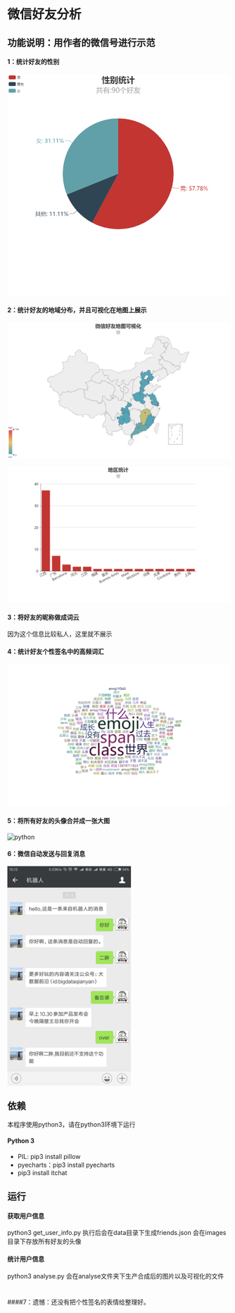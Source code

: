﻿



# 微信好友分析

## 功能说明：用作者的微信号进行示范
#### 1：统计好友的性别
![python](https://github.com/isleak/wechat-friends/blob/master/source/1.png)
#### 2：统计好友的地域分布，并且可视化在地图上展示
![python](https://github.com/isleak/wechat-friends/blob/master/source/2.png)

![python](https://github.com/isleak/wechat-friends/blob/master/source/3.png)
#### 3：将好友的昵称做成词云
因为这个信息比较私人，这里就不展示
#### 4：统计好友个性签名中的高频词汇
![python](https://github.com/isleak/wechat-friends/blob/master/source/4.png)
#### 5：将所有好友的头像合并成一张大图
![python](https://github.com/isleak/wechat-friends/blob/master/source/5.png)
#### 6：微信自动发送与回复消息
<img height="500" align="center" src="https://github.com/isleak/wechat-friends/blob/master/source/6.jpg" alt="">

## 依赖
本程序使用python3，请在python3环境下运行
#### Python 3
- PIL: pip3 install pillow
- pyecharts：pip3 install pyecharts
- pip3 install itchat

## 运行
#### 获取用户信息
python3 get_user_info.py
执行后会在data目录下生成friends.json
会在images目录下存放所有好友的头像
#### 统计用户信息
python3 analyse.py
会在analyse文件夹下生产合成后的图片以及可视化的文件

#
####7：遗憾：还没有把个性签名的表情给整理好。
